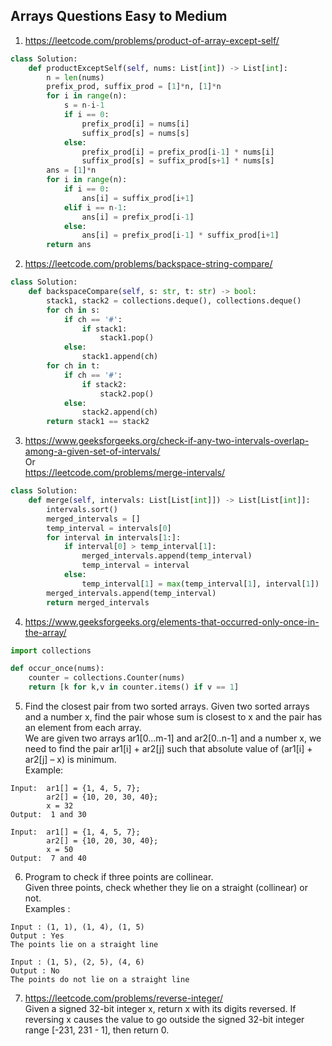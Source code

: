 ## Arrays Questions Easy to Medium

1. https://leetcode.com/problems/product-of-array-except-self/

```python
class Solution:
    def productExceptSelf(self, nums: List[int]) -> List[int]:
        n = len(nums)
        prefix_prod, suffix_prod = [1]*n, [1]*n
        for i in range(n):
            s = n-i-1
            if i == 0:
                prefix_prod[i] = nums[i]
                suffix_prod[s] = nums[s]
            else:
                prefix_prod[i] = prefix_prod[i-1] * nums[i]
                suffix_prod[s] = suffix_prod[s+1] * nums[s]
        ans = [1]*n
        for i in range(n):
            if i == 0:
                ans[i] = suffix_prod[i+1]
            elif i == n-1:
                ans[i] = prefix_prod[i-1]
            else:
                ans[i] = prefix_prod[i-1] * suffix_prod[i+1]
        return ans
```

2. https://leetcode.com/problems/backspace-string-compare/
```python
class Solution:
    def backspaceCompare(self, s: str, t: str) -> bool:
        stack1, stack2 = collections.deque(), collections.deque()
        for ch in s:
            if ch == '#':
                if stack1:
                    stack1.pop()
            else:
                stack1.append(ch)
        for ch in t:
            if ch == '#':
                if stack2:
                    stack2.pop()
            else:
                stack2.append(ch)
        return stack1 == stack2
```

3. https://www.geeksforgeeks.org/check-if-any-two-intervals-overlap-among-a-given-set-of-intervals/  
Or  
https://leetcode.com/problems/merge-intervals/
```python
class Solution:
    def merge(self, intervals: List[List[int]]) -> List[List[int]]:
        intervals.sort()
        merged_intervals = []
        temp_interval = intervals[0]
        for interval in intervals[1:]:
            if interval[0] > temp_interval[1]:
                merged_intervals.append(temp_interval)
                temp_interval = interval
            else:
                temp_interval[1] = max(temp_interval[1], interval[1])
        merged_intervals.append(temp_interval)
        return merged_intervals
```

4. https://www.geeksforgeeks.org/elements-that-occurred-only-once-in-the-array/
```python
import collections

def occur_once(nums):
    counter = collections.Counter(nums)
    return [k for k,v in counter.items() if v == 1]
```

5. Find the closest pair from two sorted arrays. Given two sorted arrays and a number x, find the pair whose sum is closest to x and the pair has an element from each array.  
We are given two arrays ar1[0…m-1] and ar2[0..n-1] and a number x, we need to find the pair ar1[i] + ar2[j] such that absolute value of (ar1[i] + ar2[j] – x) is minimum.  
Example: 
```
Input:  ar1[] = {1, 4, 5, 7};
        ar2[] = {10, 20, 30, 40};
        x = 32      
Output:  1 and 30

Input:  ar1[] = {1, 4, 5, 7};
        ar2[] = {10, 20, 30, 40};
        x = 50      
Output:  7 and 40
```

6. Program to check if three points are collinear.  
Given three points, check whether they lie on a straight (collinear) or not.  
Examples : 
```
Input : (1, 1), (1, 4), (1, 5)
Output : Yes 
The points lie on a straight line

Input : (1, 5), (2, 5), (4, 6)
Output : No 
The points do not lie on a straight line
```

7. https://leetcode.com/problems/reverse-integer/  
Given a signed 32-bit integer x, return x with its digits reversed. If reversing x causes the value to go outside the signed 32-bit integer range [-231, 231 - 1], then return 0.  
